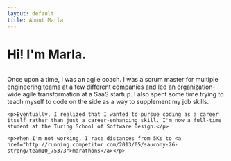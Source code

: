 ```yaml
---
layout: default
title: About Marla
---
```


<div class="post">
	<h1 class="pageTitle">Hi! I'm Marla.</h1>
	<img src="{{ '/assets/img/touring.jpg' | prepend: site.baseurl }}" alt="">
	<p>Once upon a time, I was an agile coach. I was a scrum master for multiple engineering teams at a few different companies and led an organization-wide agile transformation at a SaaS startup. I also spent some time trying to teach myself to code on the side as a way to supplement my job skills. </p>

	<p>Eventually, I realized that I wanted to pursue coding as a career itself rather than just a career-enhancing skill. I'm now a full-time student at the Turing School of Software Design.</p>

	<p>When I'm not working, I race distances from 5Ks to <a href="http://running.competitor.com/2013/05/saucony-26-strong/team10_75373">marathons</a></p>

</div>
